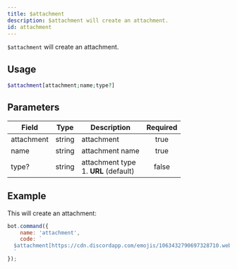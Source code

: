 ```yaml
---
title: $attachment
description: $attachment will create an attachment.
id: attachment
---
```


`$attachment` will create an attachment.

## Usage

```php
$attachment[attachment;name;type?]
```

## Parameters

| Field      | Type   | Description                                 | Required |
|------------|--------|---------------------------------------------|:--------:|
| attachment | string | attachment                                  |   true   |
| name       | string | attachment name                             |   true   |
| type?      | string | attachment type <br /> 1. **URL** (default) |  false   |

## Example

This will create an attachment:

```javascript
bot.command({
    name: 'attachment',
    code: `
  $attachment[https://cdn.discordapp.com/emojis/1063432790697328710.webp?size=96&quality=lossless;boost-icon.png;URL]
  `
});
```
